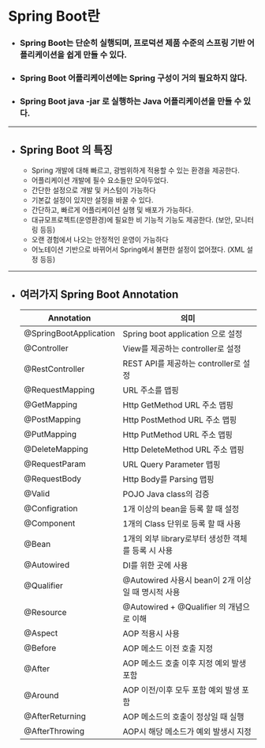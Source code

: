 # Spring Boot란

- ### Spring Boot는 단순히 실행되며, 프로덕션 제품 수준의 스프링 기반 어플리케이션을 쉽게 만들 수 있다.
- ### Spring Boot 어플리케이션에는 Spring 구성이 거의 필요하지 않다.
- ### Spring Boot java -jar 로 실행하는 Java 어플리케이션을 만들 수 있다.
--------------------------------------------

- ## Spring Boot 의 특징
    - Spring 개발에 대해 빠르고, 광범위하게 적용할 수 있는 환경을 제공한다.
    - 어플리케이션 개발에 필수 요소들만 모아두었다.
    - 간단한 설정으로 개발 및 커스텀이 가능하다
    - 기본값 설정이 있지만 설정을 바꿀 수 있다.
    - 간단하고, 빠르게 어플리케이션 실행 및 배포가 가능하다.
    - 대규모프로젝트(운영환경)에 필요한 비 기능적 기능도 제공한다. (보안, 모니터링 등등)
    - 오랜 경험에서 나오는 안정적인 운영이 가능하다
    - 어노테이션 기반으로 바뀌어서 Spring에서 불편한 설정이 없어졌다. (XML 설정 등등)

----------------------------------

- ## 여러가지 Spring Boot Annotation  

    |Annotation|의미|
    |---|---|
    |@SpringBootApplication|Spring boot application 으로 설정|
    |@Controller|View를 제공하는 controller로 설정|
    |@RestController|REST API를 제공하는 controller로 설정|
    |@RequestMapping|URL 주소를 맵핑|
    |@GetMapping|Http GetMethod URL 주소 맵핑|
    |@PostMapping|Http PostMethod URL 주소 맵핑|
    |@PutMapping|Http PutMethod URL 주소 맵핑|
    |@DeleteMapping|Http DeleteMethod URL 주소 맵핑|
    |@RequestParam|URL Query Parameter 맵핑|
    |@RequestBody|Http Body를 Parsing 맵핑|
    |@Valid|POJO Java class의 검증|
    |@Configration|1개 이상의 bean을 등록 할 때 설정|
    |@Component|1개의 Class 단위로 등록 할 때 사용|
    |@Bean|1개의 외부 library로부터 생성한 객체를 등록 시 사용|
    |@Autowired|DI를 위한 곳에 사용|
    |@Qualifier|@Autowired 사용시 bean이 2개 이상 일 때 명시적 사용|
    |@Resource|@Autowired + @Qualifier 의 개념으로 이해|
    |@Aspect|AOP 적용시 사용|
    |@Before|AOP 메소드 이전 호출 지정|
    |@After|AOP 메소드 호출 이후 지정 예외 발생 포함|
    |@Around|AOP 이전/이후 모두 포함 예외 발생 포함|
    |@AfterReturning|AOP 메소드의 호출이 정상일 때 실행|
    |@AfterThrowing|AOP시 해당 메소드가 예외 발생시 지정|
    
